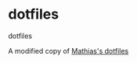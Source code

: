 # dotfiles
dotfiles

A modified copy of [Mathias's dotfiles](https://github.com/mathiasbynens/dotfiles)
